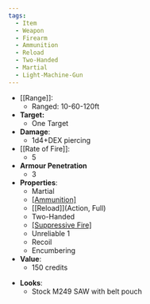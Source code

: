 ```yaml
---
tags:
  - Item
  - Weapon
  - Firearm
  - Ammunition
  - Reload
  - Two-Handed
  - Martial
  - Light-Machine-Gun
---
```

- [[Range]]:
	- Ranged: 10-60-120ft
- **Target:**
	- One Target
- **Damage**:
	- 1d4+DEX piercing
- [[Rate of Fire]]:
	- 5
- **Armour Penetration**
	-  3
- **Properties**:
	* Martial
	* [[Ammunition]](30)
	* [[Reload]](Action, Full)
	* Two-Handed
	* [[Suppressive Fire]](TODO)
 	* Unreliable 1
  * Recoil
  * Encumbering
- **Value**:
	- 150 credits
* **Looks**:
	- Stock M249 SAW with belt pouch

